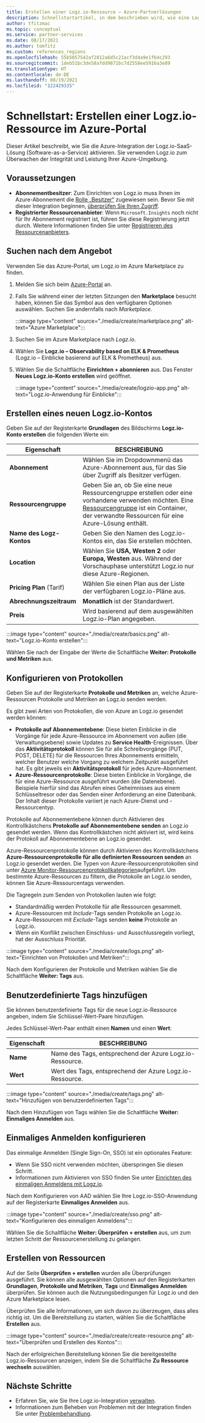 ```yaml
---
title: Erstellen einer Logz.io-Ressource – Azure-Partnerlösungen
description: Schnellstartartikel, in dem beschrieben wird, wie eine Logz.io-Ressource in Azure erstellt wird.
author: tfitzmac
ms.topic: conceptual
ms.service: partner-services
ms.date: 08/17/2021
ms.author: tomfitz
ms.custom: references_regions
ms.openlocfilehash: 55b5057542af2812a6d5c21acf3d4a9e1f64c293
ms.sourcegitcommit: 1deb51bc3de58afdd9871bc7d2558ee5916a3e89
ms.translationtype: HT
ms.contentlocale: de-DE
ms.lasthandoff: 08/19/2021
ms.locfileid: "122429335"
---
```

# <a name="quickstart-create-a-logzio-resource-in-azure-portal"></a>Schnellstart: Erstellen einer Logz.io-Ressource im Azure-Portal

Dieser Artikel beschreibt, wie Sie die Azure-Integration der Logz.io-SaaS-Lösung (Software-as-a-Service) aktivieren. Sie verwenden Logz.io zum Überwachen der Integrität und Leistung Ihrer Azure-Umgebung.

## <a name="prerequisites"></a>Voraussetzungen

- **Abonnementbesitzer**: Zum Einrichten von Logz.io muss Ihnen im Azure-Abonnement die [Rolle „Besitzer“](../../role-based-access-control/rbac-and-directory-admin-roles.md#azure-roles) zugewiesen sein. Bevor Sie mit dieser Integration beginnen, [überprüfen Sie Ihren Zugriff](../../role-based-access-control/check-access.md).
- **Registrierter Ressourcenanbieter**: Wenn `Microsoft.Insights` noch nicht für Ihr Abonnement registriert ist, führen Sie diese Registrierung jetzt durch. Weitere Informationen finden Sie unter [Registrieren des Ressourcenanbieters](../../azure-resource-manager/management/resource-providers-and-types.md#register-resource-provider).

## <a name="find-offer"></a>Suchen nach dem Angebot

Verwenden Sie das Azure-Portal, um Logz.io im Azure Marketplace zu finden.

1. Melden Sie sich beim [Azure-Portal](https://portal.azure.com) an.
1. Falls Sie während einer der letzten Sitzungen den **Marketplace** besucht haben, können Sie das Symbol aus den verfügbaren Optionen auswählen. Suchen Sie andernfalls nach _Marketplace_.

    :::image type="content" source="./media/create/marketplace.png" alt-text="Azure Marketplace":::

1. Suchen Sie im Azure Marketplace nach _Logz.io_.
1. Wählen Sie **Logz.io – Observability based on ELK & Prometheus** (Logz.io – Einblicke basierend auf ELK & Prometheus) aus.
1. Wählen Sie die Schaltfläche **Einrichten + abonnieren** aus. Das Fenster **Neues Logz.io-Konto erstellen** wird geöffnet.

    :::image type="content" source="./media/create/logzio-app.png" alt-text="Logz.io-Anwendung für Einblicke":::

## <a name="create-new-logzio-account"></a>Erstellen eines neuen Logz.io-Kontos

Geben Sie auf der Registerkarte **Grundlagen** des Bildschirms **Logz.io-Konto erstellen** die folgenden Werte ein:

| Eigenschaft | BESCHREIBUNG |
| ---- | ---- |
| **Abonnement** | Wählen Sie im Dropdownmenü das Azure-Abonnement aus, für das Sie über Zugriff als Besitzer verfügen. |
| **Ressourcengruppe** | Geben Sie an, ob Sie eine neue Ressourcengruppe erstellen oder eine vorhandene verwenden möchten. Eine [Ressourcengruppe](../../azure-resource-manager/management/overview.md#resource-groups) ist ein Container, der verwandte Ressourcen für eine Azure-Lösung enthält. |
| **Name des Logz-Kontos** | Geben Sie den Namen des Logz.io-Kontos ein, das Sie erstellen möchten. |
| **Location** | Wählen Sie **USA, Westen 2** oder **Europa, Westen** aus. Während der Vorschauphase unterstützt Logz.io nur diese Azure-Regionen. |
| **Pricing Plan** (Tarif) | Wählen Sie einen Plan aus der Liste der verfügbaren Logz.io-Pläne aus. |
| **Abrechnungszeitraum** | **Monatlich** ist der Standardwert. |
| **Preis** | Wird basierend auf dem ausgewählten Logz.io-Plan angegeben. |

:::image type="content" source="./media/create/basics.png" alt-text="Logz.io-Konto erstellen":::

Wählen Sie nach der Eingabe der Werte die Schaltfläche **Weiter: Protokolle und Metriken** aus.

## <a name="configure-logs"></a>Konfigurieren von Protokollen

Geben Sie auf der Registerkarte **Protokolle und Metriken** an, welche Azure-Ressourcen Protokolle und Metriken an Logz.io senden werden.

Es gibt zwei Arten von Protokollen, die von Azure an Logz.io gesendet werden können:

- **Protokolle auf Abonnementebene**: Diese bieten Einblicke in die Vorgänge für jede Azure-Ressource im Abonnement von außen (die Verwaltungsebene) sowie Updates zu **Service Health**-Ereignissen. Über das **Aktivitätsprotokoll** können Sie für alle Schreibvorgänge (PUT, POST, DELETE) für die Ressourcen Ihres Abonnements ermitteln, welcher Benutzer welche Vorgang zu welchem Zeitpunkt ausgeführt hat. Es gibt jeweils ein **Aktivitätsprotokoll** für jedes Azure-Abonnement.
- **Azure-Ressourcenprotokolle**: Diese bieten Einblicke in Vorgänge, die für eine Azure-Ressource ausgeführt wurden (die Datenebene). Beispiele hierfür sind das Abrufen eines Geheimnisses aus einem Schlüsseltresor oder das Senden einer Anforderung an eine Datenbank. Der Inhalt dieser Protokolle variiert je nach Azure-Dienst und -Ressourcentyp.

Protokolle auf Abonnementebene können durch Aktivieren des Kontrollkästchens **Protokolle auf Abonnementebene senden** an Logz.io gesendet werden. Wenn das Kontrollkästchen nicht aktiviert ist, wird keins der Protokoll auf Abonnementebene an Logz.io gesendet.

Azure-Ressourcenprotokolle können durch Aktivieren des Kontrollkästchens **Azure-Ressourcenprotokolle für alle definierten Ressourcen senden** an Logz.io gesendet werden. Die Typen von Azure-Ressourcenprotokollen sind unter [Azure Monitor-Ressourcenprotokollkategorien](../../azure-monitor/essentials/resource-logs-categories.md)aufgeführt. Um bestimmte Azure-Ressourcen zu filtern, die Protokolle an Logz.io senden, können Sie Azure-Ressourcentags verwenden.

Die Tagregeln zum Senden von Protokollen lauten wie folgt:

- Standardmäßig werden Protokolle für alle Ressourcen gesammelt.
- Azure-Ressourcen mit _Include_-Tags senden Protokolle an Logz.io.
- Azure-Ressourcen mit _Exclude_-Tags senden **keine** Protokolle an Logz.io.
- Wenn ein Konflikt zwischen Einschluss- und Ausschlussregeln vorliegt, hat der Ausschluss Priorität.

:::image type="content" source="./media/create/logs.png" alt-text="Einrichten von Protokollen und Metriken":::

Nach dem Konfigurieren der Protokolle und Metriken wählen Sie die Schaltfläche **Weiter: Tags** aus.

## <a name="add-custom-tags"></a>Benutzerdefinierte Tags hinzufügen

Sie können benutzerdefinierte Tags für die neue Logz.io-Ressource angeben, indem Sie Schlüssel-Wert-Paare hinzufügen.

Jedes Schlüssel-Wert-Paar enthält einen **Namen** und einen **Wert**:

| Eigenschaft | BESCHREIBUNG |
| ---- | ---- |
| **Name** | Name des Tags, entsprechend der Azure Logz.io-Ressource. |
| **Wert** | Wert des Tags, entsprechend der Azure Logz.io-Ressource. |

:::image type="content" source="./media/create/tags.png" alt-text="Hinzufügen von benutzerdefinierten Tags":::

Nach dem Hinzufügen von Tags wählen Sie die Schaltfläche **Weiter: Einmaliges Anmelden** aus.

## <a name="configure-single-sign-on"></a>Einmaliges Anmelden konfigurieren

Das einmalige Anmelden (Single Sign-On, SSO) ist ein optionales Feature:

- Wenn Sie SSO nicht verwenden möchten, überspringen Sie diesen Schritt.
- Informationen zum Aktivieren von SSO finden Sie unter [Einrichten des einmaligen Anmeldens mit Logz.io](setup-sso.md).

Nach dem Konfigurieren von AAD wählen Sie Ihre Logz.io-SSO-Anwendung auf der Registerkarte **Einmaliges Anmelden** aus.

:::image type="content" source="./media/create/sso.png" alt-text="Konfigurieren des einmaligen Anmeldens":::

Wählen Sie die Schaltfläche **Weiter: Überprüfen + erstellen** aus, um zum letzten Schritt der Ressourcenerstellung zu gelangen.

## <a name="create-resource"></a>Erstellen von Ressourcen

Auf der Seite **Überprüfen + erstellen** wurden alle Überprüfungen ausgeführt. Sie können alle ausgewählten Optionen auf den Registerkarten **Grundlagen**, **Protokolle und Metriken**, **Tags** und **Einmaliges Anmelden** überprüfen. Sie können auch die Nutzungsbedingungen für Logz.io und den Azure Marketplace lesen.

Überprüfen Sie alle Informationen, um sich davon zu überzeugen, dass alles richtig ist. Um die Bereitstellung zu starten, wählen Sie die Schaltfläche **Erstellen** aus.

:::image type="content" source="./media/create/create-resource.png" alt-text="Überprüfen und Erstellen des Kontos":::

Nach der erfolgreichen Bereitstellung können Sie die bereitgestellte Logz.io-Ressourcen anzeigen, indem Sie die Schaltfläche **Zu Ressource wechseln** auswählen.

## <a name="next-steps"></a>Nächste Schritte

- Erfahren Sie, wie Sie Ihre Logz.io-Integration [verwalten](manage.md).
- Informationen zum Beheben von Problemen mit der Integration finden Sie unter [Problembehandlung](troubleshoot.md).
